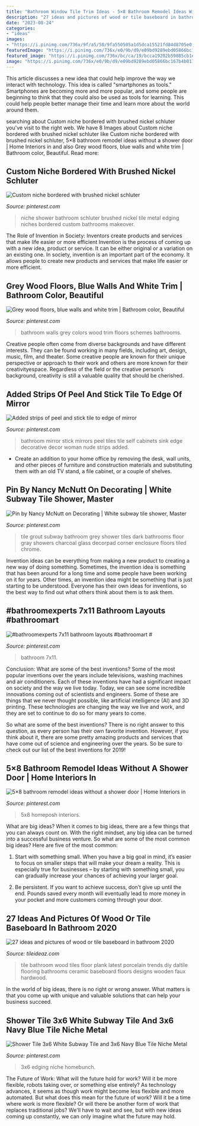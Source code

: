 ```yaml
---
title: "Bathroom Window Tile Trim Ideas - 5×8 Bathroom Remodel Ideas Without A Shower Door"
description: "27 ideas and pictures of wood or tile baseboard in bathroom 2020"
date: "2023-08-24"
categories:
- "ideas"
images:
- "https://i.pinimg.com/736x/9f/a5/50/9fa550505a1d5dca15521fd84d8705e0.jpg"
featuredImage: "https://i.pinimg.com/736x/e0/9b/d9/e09bd9289ebd05866bc167b4b017a798.jpg"
featured_image: "https://i.pinimg.com/736x/bc/ca/19/bcca19202b59885cb1e8412ec58f56fb--bathroom-colors-bathroom-color-schemes.jpg"
image: "https://i.pinimg.com/736x/e0/9b/d9/e09bd9289ebd05866bc167b4b017a798.jpg"
---
```



This article discusses a new idea that could help improve the way we interact with technology. This idea is called "smartphones as tools." Smartphones are becoming more and more popular, and some people are beginning to think that they could also be used as tools for learning. This could help people better manage their time and learn more about the world around them.

	

		
searching about Custom niche bordered with brushed nickel schluter you've visit to the right web. We have 8 Images about Custom niche bordered with brushed nickel schluter like Custom niche bordered with brushed nickel schluter, 5×8 bathroom remodel ideas without a shower door | Home Interiors in and also Grey wood floors, blue walls and white trim | Bathroom color, Beautiful. Read more:
		
    
## Custom Niche Bordered With Brushed Nickel Schluter

<img loading=lazy src="https://i.pinimg.com/736x/c5/85/42/c585421adf52c60f6abea97f3d8f922f--shower-niche-niches.jpg" onerror="this.onerror=null;this.src='https://tse3.mm.bing.net/th?id=OIP.tlWU1HhtC30miQqNwpgjqwHaJ4&amp;pid=15.1';" alt="Custom niche bordered with brushed nickel schluter">

_Source: pinterest.com_

>niche shower bathroom schluter brushed nickel tile metal edging niches bordered custom bathrooms makeover. 

	

The Role of Invention in Society: Inventors create products and services that make life easier or more efficient
Invention is the process of coming up with a new idea, product or service. It can be either original or a variation on an existing one. In society, invention is an important part of the economy. It allows people to create new products and services that make life easier or more efficient.

    
## Grey Wood Floors, Blue Walls And White Trim | Bathroom Color, Beautiful

<img loading=lazy src="https://i.pinimg.com/736x/bc/ca/19/bcca19202b59885cb1e8412ec58f56fb--bathroom-colors-bathroom-color-schemes.jpg" onerror="this.onerror=null;this.src='https://tse4.mm.bing.net/th?id=OIP.nGhK9OB3rS4tbSGcYCC0tAHaKe&amp;pid=15.1';" alt="Grey wood floors, blue walls and white trim | Bathroom color, Beautiful">

_Source: pinterest.com_

>bathroom walls grey colors wood trim floors schemes bathrooms. 

	

Creative people often come from diverse backgrounds and have different interests. They can be found working in many fields, including art, design, music, film, and theater. Some creative people are known for their unique perspective or approach to their work and others are more known for their creativityespace. Regardless of the field or the creative person’s background, creativity is still a valuable quality that should be cherished.

    
## Added Strips Of Peel And Stick Tile To Edge Of Mirror

<img loading=lazy src="https://i.pinimg.com/736x/27/3b/6f/273b6f4abbcb45ead3be038c45248081--affordable-home-decor-bathroom-updates.jpg" onerror="this.onerror=null;this.src='https://tse1.mm.bing.net/th?id=OIP.VUri_medBLVgANLUK-ARLAHaJ3&amp;pid=15.1';" alt="Added strips of peel and stick tile to edge of mirror">

_Source: pinterest.com_

>bathroom mirror stick mirrors peel tiles tile self cabinets sink edge decorative decor woman nude strips added. 

	

- Create an addition to your home office by removing the desk, wall units, and other pieces of furniture and construction materials and substituting them with an old TV stand, a file cabinet, or a couple of shelves.

    
## Pin By Nancy McNutt On Decorating | White Subway Tile Shower, Master

<img loading=lazy src="https://i.pinimg.com/736x/0d/19/7c/0d197cd08d9c7c73a960f01b958a1669--white-subway-tiles-grout.jpg" onerror="this.onerror=null;this.src='https://tse2.mm.bing.net/th?id=OIP.R1V47k4sVgsts5Y43oCLVQHaJ4&amp;pid=15.1';" alt="Pin by Nancy McNutt on Decorating | White subway tile shower, Master">

_Source: pinterest.com_

>tile grout subway bathroom grey shower tiles dark bathrooms floor gray showers charcoal glass decorpad corner enclosure floors tiled chrome. 

	

Invention ideas can be everything from making a new product to creating a new way of doing something. Sometimes, the invention idea is something that has been around for a long time and some people have been working on it for years. Other times, an invention idea might be something that is just starting to be understood. Everyone has their own ideas for inventions, so the best way to find out what others think about them is to ask them.

    
## #bathroomexperts 7x11 Bathroom Layouts #bathroomart #

<img loading=lazy src="https://i.pinimg.com/736x/0d/91/a7/0d91a747b5f561bfc3f9729d359dd140.jpg" onerror="this.onerror=null;this.src='https://tse4.mm.bing.net/th?id=OIP.AzaAzDachxZYyz5nTufm4AHaJ3&amp;pid=15.1';" alt="#bathroomexperts 7x11 bathroom layouts #bathroomart #">

_Source: pinterest.com_

>bathroom 7x11. 

	

Conclusion: What are some of the best inventions?
Some of the most popular inventions over the years include televisions, washing machines and air conditioners. Each of these inventions have had a significant impact on society and the way we live today. 
Today, we can see some incredible innovations coming out of scientists and engineers. Some of these are things that we never thought possible, like artificial intelligence (AI) and 3D printing. These technologies are changing the way we live and work, and they are set to continue to do so for many years to come. 

So what are some of the best inventions? There is no right answer to this question, as every person has their own favorite invention. However, if you think about it, there are some pretty amazing products and services that have come out of science and engineering over the years. So be sure to check out our list of the best inventions for 2019!

    
## 5×8 Bathroom Remodel Ideas Without A Shower Door | Home Interiors In

<img loading=lazy src="https://i.pinimg.com/736x/e0/9b/d9/e09bd9289ebd05866bc167b4b017a798.jpg" onerror="this.onerror=null;this.src='https://tse1.mm.bing.net/th?id=OIP.U8ARpgu_eviWc80a2AW8IgAAAA&amp;pid=15.1';" alt="5×8 bathroom remodel ideas without a shower door | Home Interiors in">

_Source: pinterest.com_

>5x8 homeposh interiors. 

	

What are big ideas?
When it comes to big ideas, there are a few things that you can always count on. With the right mindset, any big idea can be turned into a successful business venture. So what are some of the most common big ideas? Here are five of the most common:
1. Start with something small. When you have a big goal in mind, it’s easier to focus on smaller steps that will make your dream a reality. This is especially true for businesses – by starting with something small, you can gradually increase your chances of achieving your larger goal.

2. Be persistent. If you want to achieve success, don’t give up until the end. Pounds saved every month will eventually lead to more money in your pocket and more customers coming through your door.

    
## 27 Ideas And Pictures Of Wood Or Tile Baseboard In Bathroom 2020

<img loading=lazy src="https://www.tileideaz.com/wp-content/uploads/2015/09/19.jpeg" onerror="this.onerror=null;this.src='https://tse4.mm.bing.net/th?id=OIP.5rdGK-HlBzDT9rgxe4o7tAHaJ4&amp;pid=15.1';" alt="27 ideas and pictures of wood or tile baseboard in bathroom 2020">

_Source: tileideaz.com_

>tile bathroom wood tiles floor plank latest porcelain trends diy daltile flooring bathrooms ceramic baseboard floors designs wooden faux hardwood. 

	

In the world of big ideas, there is no right or wrong answer. What matters is that you come up with unique and valuable solutions that can help your business succeed.

    
## Shower Tile 3x6 White Subway Tile And 3x6 Navy Blue Tile Niche Metal

<img loading=lazy src="https://i.pinimg.com/736x/9f/a5/50/9fa550505a1d5dca15521fd84d8705e0.jpg" onerror="this.onerror=null;this.src='https://tse3.mm.bing.net/th?id=OIP.D7giD2TrZ5EVam8FiI3HRwHaLH&amp;pid=15.1';" alt="Shower Tile 3x6 White Subway Tile and 3x6 Navy Blue Tile Niche Metal">

_Source: pinterest.com_

>3x6 edging niche homebunch. 

	

The Future of Work: What will the future hold for work? Will it be more flexible, robots taking over, or something else entirely?
As technology advances, it seems as though work might become less flexible and more automated. But what does this mean for the future of work? Will it be a time where work is more flexible? Or will there be another form of work that replaces traditional jobs? We'll have to wait and see, but with new ideas coming up constantly, we can only imagine what the future may hold.


